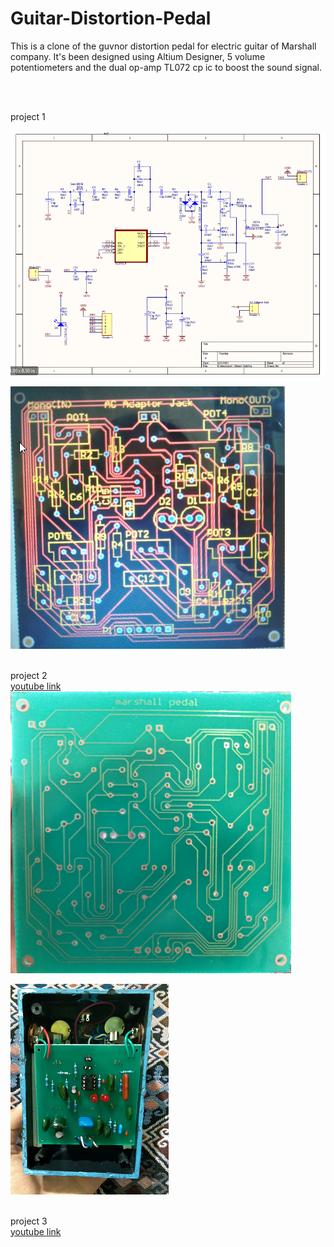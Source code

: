 # Guitar-Distortion-Pedal
This is a clone of the guvnor distortion pedal for electric guitar of Marshall company. It's been designed using Altium Designer, 5 volume potentiometers and the dual op-amp TL072 cp ic to boost the sound signal.

<br/>
<br/>

project 1
<br/>
<br/>
![Alt Text](https://github.com/Niyousha-Gh/Guitar-Distortion-Pedal/blob/main/schematic.png)
<br/>

![Alt Text](https://github.com/Niyousha-Gh/Guitar-Distortion-Pedal/blob/main/pcb.png)
<br/>
<br/>

project 2
<br/>
[youtube link](https://youtu.be/G4wT8VkVze4)
![Alt Text](https://github.com/Niyousha-Gh/Guitar-Distortion-Pedal/blob/main/printed%20pcb%203.png)
<br/>

![Alt Text](https://github.com/Niyousha-Gh/Guitar-Distortion-Pedal/blob/main/assembled%20board.png)
<br/>
<br/>

project 3
<br/>
[youtube link](https://github.com/Niyousha-Gh/Guitar-Distortion-Pedal/blob/main/overview.png)
<br/>


